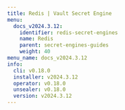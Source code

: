 ```yaml
---
title: Redis | Vault Secret Engine
menu:
  docs_v2024.3.12:
    identifier: redis-secret-engines
    name: Redis
    parent: secret-engines-guides
    weight: 40
menu_name: docs_v2024.3.12
info:
  cli: v0.18.0
  installer: v2024.3.12
  operator: v0.18.0
  unsealer: v0.18.0
  version: v2024.3.12
---
```



